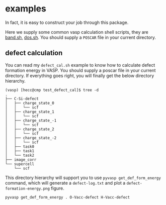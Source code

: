 # examples


In fact, it is easy to construct your job through this package.

Here we supply some common vasp calculation shell scripts, they are [band.sh](https://github.com/ChangChunHe/Defect-Formation-Calculation/blob/master/pyvaspflow/examples/common_calculations/band.sh), [dos.sh](https://github.com/ChangChunHe/Defect-Formation-Calculation/blob/master/pyvaspflow/examples/common_calculations/dos.sh). You should supply a `POSCAR` file in your current directory.





## defect calculation

You can read my `defect_cal.sh` example to know how to calculate defect formation energy in VASP. You should supply a poscar file in your current directory. If everything goes right, you will finally get the below directory hierarchy.

```
(vasp) [hecc@cmp test_defect_cal]$ tree -d
.
├── C-Si-defect
│   ├── charge_state_0
│   │   └── scf
│   ├── charge_state_1
│   │   └── scf
│   ├── charge_state_-1
│   │   └── scf
│   ├── charge_state_2
│   │   └── scf
│   ├── charge_state_-2
│   │   └── scf
│   ├── task0
│   ├── task1
│   └── task2
├── image_corr
└── supercell
    └── scf
```

This directory hierarchy will support you to use `pyvasp get_def_form_energy` command, which will generate a `defect-log.txt` and plot a `defect-formation-energy.png` figure.

```shell
pyvasp get_def_form_energy . O-Vacc-defect H-Vacc-defect
```
